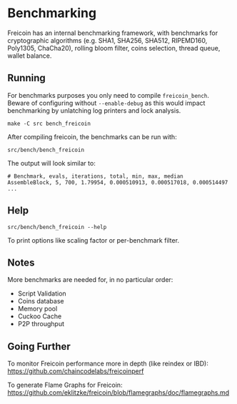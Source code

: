 Benchmarking
============

Freicoin has an internal benchmarking framework, with benchmarks
for cryptographic algorithms (e.g. SHA1, SHA256, SHA512, RIPEMD160, Poly1305, ChaCha20), rolling bloom filter, coins selection,
thread queue, wallet balance.

Running
---------------------

For benchmarks purposes you only need to compile `freicoin_bench`. Beware of configuring without `--enable-debug` as this would impact
benchmarking by unlatching log printers and lock analysis.

    make -C src bench_freicoin

After compiling freicoin, the benchmarks can be run with:

    src/bench/bench_freicoin

The output will look similar to:
```
# Benchmark, evals, iterations, total, min, max, median
AssembleBlock, 5, 700, 1.79954, 0.000510913, 0.000517018, 0.000514497
...
```

Help
---------------------

    src/bench/bench_freicoin --help

To print options like scaling factor or per-benchmark filter.

Notes
---------------------
More benchmarks are needed for, in no particular order:
- Script Validation
- Coins database
- Memory pool
- Cuckoo Cache
- P2P throughput

Going Further
--------------------

To monitor Freicoin performance more in depth (like reindex or IBD): https://github.com/chaincodelabs/freicoinperf

To generate Flame Graphs for Freicoin: https://github.com/eklitzke/freicoin/blob/flamegraphs/doc/flamegraphs.md
